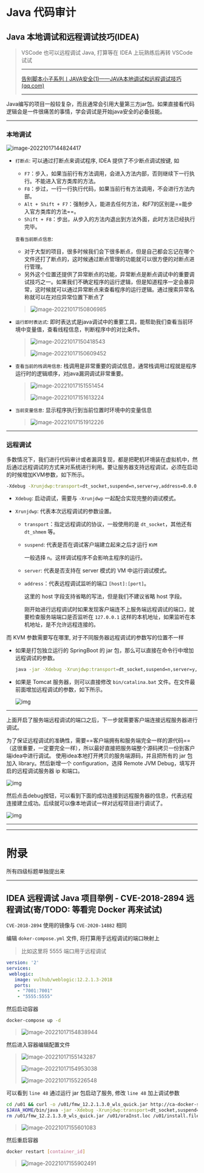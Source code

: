 # Java 代码审计

## Java 本地调试和远程调试技巧(IDEA)

> VSCode 也可以远程调试 Java, 打算等在 IDEA 上玩熟练后再转 VSCode 试试
>
> ---
>
> [告别脚本小子系列丨JAVA安全(1)——JAVA本地调试和远程调试技巧 (qq.com)](https://mp.weixin.qq.com/s?__biz=MzkzNjMxNDM0Mg==&mid=2247483768&idx=1&sn=36ff6d279fa7dbd7d5ae00b06a3c3ddc&chksm=c2a1d5f1f5d65ce701e1f73ce0f584412bfc38a507622758f2acabce370cdcc4bb4af2270045&mpshare=1&scene=1&srcid=1228ltotPbA9s9n82O4p0ut7&sharer_sharetime=1640682315288&sharer_shareid=364b318b59e17770cdf42d79a4539355&version=3.1.23.6025&platform=win#rd)
>
> ---

Java编写的项目一般较复杂，而且通常会引用大量第三方jar包。如果直接看代码逻辑会是一件很痛苦的事情，学会调试是开始java安全的必备技能。

---

### 本地调试

![image-20221017144824417](http://cdn.ayusummer233.top/img/202210171501758.png)

- `打断点`: 可以通过打断点来调试程序, IDEA 提供了不少断点调试按键, 如

  - `F7`：步入，如果当前行有方法调用，会进入方法内部，否则继续下一行执行。不能进入官方类库的方法。
  - `F8`：步过，一行一行执行代码，如果当前行有方法调用，不会进行方法内部。
  - `Alt + Shift + F7`：强制步入，能进去任何方法，和F7的区别是==能步入官方类库的方法==。
  - `Shift + F8`：步出，从步入的方法内退出到方法外面，此时方法已经执行完毕。

  `查看当前断点信息`:

  - 对于大型的项目，很多时候我们会下很多断点，但是自己都会忘记在哪个文件还打了断点的，这时候通过断点管理的功能就可以很方便的对断点进行管理。
  - 另外这个位置还提供了异常断点的功能，异常断点是断点调试中的重要调试技巧之一。如果我们不确定程序的运行逻辑，但是知道程序一定会暴异常，这时候就可以通过异常断点来查看程序的运行逻辑。通过搜索异常名称就可以在对应异常位置下断点了

  > ![image-20221017150806985](http://cdn.ayusummer233.top/img/202210171511125.png)

- `运行即时表达式`: 即时表达式是java调试中的重要工具，能帮助我们查看当前环境中变量值，查看线程信息，判断程序中的对比条件。

  > ![image-20221017150418543](http://cdn.ayusummer233.top/img/202210171504715.png)
  >
  > ![image-20221017150609452](http://cdn.ayusummer233.top/img/202210171506644.png)

- `查看当前的栈调用信息`: 栈调用是非常重要的调试信息，通常栈调用过程就是程序运行时的逻辑顺序，对java漏洞调试非常重要。

  > ![image-20221017151551454](http://cdn.ayusummer233.top/img/202210171515561.png)
  >
  > ![image-20221017151613224](http://cdn.ayusummer233.top/img/202210171516436.png)

- `当前变量信息`: 显示程序执行到当前位置时环境中的变量信息

  > ![image-20221017151912226](http://cdn.ayusummer233.top/img/202210171519359.png)

---

### 远程调试

多数情况下，我们进行代码审计或者漏洞复现，都是把靶机环境装在虚拟机中，然后通过远程调试的方式来对系统进行利用。要让服务器支持远程调试，必须在启动的时候增加KVM参数，如下所示。

```bash
-Xdebug -Xrunjdwp:transport=dt_socket,suspend=n,server=y,address=0.0.0.0:5555
```

- `Xdebug`: 启动调试，需要与 `-Xrunjdwp` 一起配合实现完整的调试模式。

- `Xrunjdwp`: 代表本次远程调试的参数设置。

  - `transport`：指定远程调试的协议，一般使用的是 `dt_socket`，其他还有 `dt_shmem` 等。

  - `suspend`: 代表是否在调试客户端建立起来之后才运行 `KVM`

    一般选择 `n`。这样调试程序不会影响主程序的运行。

  - `server`: 代表是否支持在 server 模式的 VM 中运行调试模式。

  - `address`：代表远程调试监听的端口  `[host]:[port]`。

    这里的 host 字段支持省略的写法，但是我们不建议省略 host 字段。

    刚开始进行远程调试时如果发现客户端连不上服务端远程调试的端口，就要检查服务端端口是否监听在 `127.0.0.1` 这样的本机地址，如果监听在本机地址，是不允许远程连接的。

而 KVM 参数需要写在哪里, 对于不同服务器远程调试的参数写的位置不一样

- 如果是打包独立运行的 SpringBoot 的 jar 包，那么可以直接在命令行中增加远程调试的参数。

  ```bash
  java -jar -Xdebug -Xrunjdwp:transport=dt_socket,suspend=n,server=y,address=0.0.0.0:5555   Test.jar
  ```

- 如果是 Tomcat 服务器，则可以直接修改 `bin/catalina.bat` 文件。在文件最前面增加远程调试的参数，如下所示。

  ![img](http://cdn.ayusummer233.top/img/202210171526246.jpeg)

---

上面开启了服务端远程调试的端口之后，下一步就需要客户端连接远程服务器进行调试。

为了保证远程调试的准确性，需要==客户端拥有和服务端完全一样的源代码==（这很重要，一定要完全一样），所以最好直接把服务端整个源码拷贝一份到客户端idea中进行调试。
使用idea本地打开拷贝的服务端源码，并且把所有的 jar 包加入 library。然后新增一个 configuration，选择 Remote JVM Debug，填写开启的远程调试服务器 ip 和端口。

![img](http://cdn.ayusummer233.top/img/202210171527167.jpeg)

然后点击debug按钮，可以看到下面的成功连接到远程服务器的信息，代表远程连接建立成功。后续就可以像本地调试一样对远程项目进行调试了。

![img](http://cdn.ayusummer233.top/img/202210171528089.jpeg)

---



---

# 附录

所有四级标题单独提出来

---

## IDEA 远程调试 Java 项目举例 - CVE-2018-2894 远程调试(寄/TODO: 等看完 Docker 再来试试)

`CVE-2018-2894` 使用的镜像与 `CVE-2020-14882` 相同

编辑 `doker-compose.yml` 文件, 将打算用于远程调试的端口映射上

> 比如这里将 5555 端口用于远程调试

```yaml
version: '2'
services:
 weblogic:
   image: vulhub/weblogic:12.2.1.3-2018
   ports:
    - "7001:7001"
    - "5555:5555"
```

然后启动容器

```bash
docker-compose up -d
```

> ![image-20221017154838944](http://cdn.ayusummer233.top/img/202210171548061.png)

然后进入容器编辑配置文件

> ![image-20221017155143287](http://cdn.ayusummer233.top/img/202210171551385.png)
>
> ![image-20221017154953038](http://cdn.ayusummer233.top/img/202210171549116.png)
>
> ![image-20221017155226548](http://cdn.ayusummer233.top/img/202210171552679.png)

可以看到 `line 48` 通过运行 jar 包启动了服务, 修改 `line 48` 加上调试参数

```bash
cd /u01 && curl -o /u01/fmw_12.2.1.3.0_wls_quick.jar http://ca-docker-stage.us.oracle.com/middleware/weblogic/fmw_12.2.1.3.0_wls_quick.jar && \
$JAVA_HOME/bin/java -jar -Xdebug -Xrunjdwp:transport=dt_socket,suspend=n,server=y,address=0.0.0.0:5555  /u01/fmw_12.2.1.3.0_wls_quick.jar -invPtrLoc /u01/oraInst.loc -jreLoc $JAVA_HOME -ignoreSysPrereqs -force -novalidation ORACLE_HOME=$ORACLE_HOME && \
rm /u01/fmw_12.2.1.3.0_wls_quick.jar /u01/oraInst.loc /u01/install.file
```

> ![image-20221017155601083](http://cdn.ayusummer233.top/img/202210171558182.png)

然后重启容器

```bash
docker restart [container_id]
```

> ![image-20221017155902491](http://cdn.ayusummer233.top/img/202210171559603.png)











































